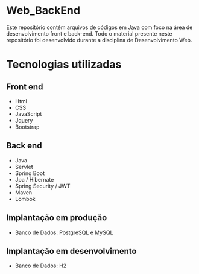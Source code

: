 # Web_BackEnd
Este repositório contém arquivos de códigos em Java com foco na área de desenvolvimento front e back-end. Todo o material presente neste repositório foi desenvolvido durante a disciplina de Desenvolvimento Web.

# Tecnologias utilizadas
## Front end
- Html
- CSS
- JavaScript
- Jquery
- Bootstrap

## Back end
- Java
- Servlet
- Spring Boot
- Jpa / Hibernate
- Spring Security / JWT
- Maven
- Lombok

## Implantação em produção
- Banco de Dados: PostgreSQL e MySQL

## Implantação em desenvolvimento
- Banco de Dados: H2
